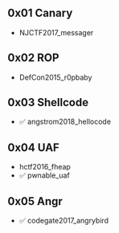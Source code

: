 ## 0x01 Canary

- NJCTF2017_messager

## 0x02 ROP

- DefCon2015_r0pbaby

## 0x03 Shellcode

- ✅ angstrom2018_hellocode

## 0x04 UAF

- hctf2016_fheap
- ✅ pwnable_uaf

## 0x05 Angr

- ✅ codegate2017_angrybird

